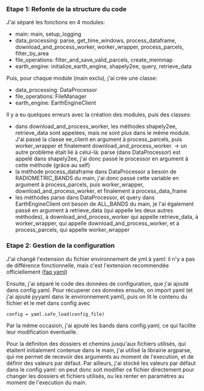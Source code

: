### Etape 1: Refonte de la structure du code

J'ai séparé les fonctions en 4 modules:

- main: main, setup_logging
- data_processing: parse, get_time_windows, process_dataframe,
download_and_process_worker, worker_wrapper, process_parcels,
filter_by_area
- file_operations: filter_and_save_valid_parcels, create_memmap
- earth_engine: initialize_earth_engine, shapely2ee, query, retrieve_data

Puis, pour chaque module (main exclu), j'ai crée une classe:

- data_processing: DataProcessor
- file_operations: FileManager
- earth_engine: EarthEngineClient

Il y a eu quelques erreurs avec la création des modules, puis des classes:

- dans download_and_process_worker, les méthodes shapely2ee, retrieve_data sont appelées, mais ne sont plus dans le même module. J'ai passé la classe ee_client  en argument à process_parcels, puis worker_wrapper et finalement download_and_process_worker.
-> un autre problème était lié à celui-là: parse (dans DataProcessor) est appelé dans shapely2ee, j'ai donc passé le processor en argument à cette méthode (grâce au self)
- la méthode process_dataframe dans DataProcessor a besoin de RADIOMETRIC_BANDS du main, j'ai donc passé cette variable en argument à process_parcels, puis worker_wrapper, download_and_process_worker, et finalement à process_data_frame
- les méthodes parse dans DataProcessor, et query dans EarthEngineClient ont besoin de ALL_BANDS du main, je l'ai également passé en argument à retrieve_data (qui appelle les deux autres méthodes), à download_and_process_worker qui appelle retrieve_data, à worker_wrapper, qui appelle download_and_process_worker, et à process_parcels, qui appelle worker_wrapper

### Etape 2: Gestion de la configuration
J'ai changé l'extension du fichier environnement de yml à yaml: il n'y a pas de différence fonctionnelle, mais c'est l'extension recommendée officiellement ([faq yaml](https://yaml.org/faq.html))

Ensuite, j'ai séparé le code des données de configuration, que j'ai ajouté dans config.yaml. Pour récuperer ces données ensuite, on import yaml (et j'ai ajouté pyyaml dans le environnement.yaml), puis on lit le contenu du fichier et le met dans config avec
```
config = yaml.safe_load(config_file)
```
Par la même occasion, j'ai ajouté les bands dans config.yaml, ce qui facilite leur modification éventuelle.

Pour la définiton des dossiers et chemins jusqu'aux fichiers utilisés, qui étaitent initialement contenue dans le main, j'ai utilisé la librairie argparse, qui me permet de recevoir des arguments au moment de l'execution, et de définir des valeurs par défaut. Par ailleurs, j'ai stocké les valeurs par défaut dans le config.yaml: on peut donc soit modifier ce fichier directement pour changer les dossiers et fichiers utilisés, ou les renter en paramètres au moment de l'execution du main.